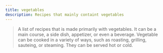 ```yaml
---
title: vegetables
description: Recipes that mainly containt vegetables 
---
```


> A list of recipes that is made primarily with vegetables. It can be a main course, a side dish, appetizer, or even a beverage. Vegetable can be cooked in a variety of ways, such as roasting, grilling, sauteing, or steaming. They can be served hot or cold.